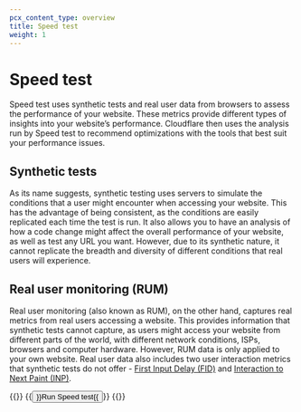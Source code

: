 ```yaml
---
pcx_content_type: overview
title: Speed test
weight: 1
---
```


# Speed test

Speed test uses synthetic tests and real user data from browsers to assess the performance of your website. These metrics provide different types of insights into your website’s performance. Cloudflare then uses the analysis run by Speed test to recommend optimizations with the tools that best suit your performance issues.

## Synthetic tests

As its name suggests, synthetic testing uses servers to simulate the conditions that a user might encounter when accessing your website. This has the advantage of being consistent, as the conditions are easily replicated each time the test is run. It also allows you to have an analysis of how a code change might affect the overall performance of your website, as well as test any URL you want. However, due to its synthetic nature, it cannot replicate the breadth and diversity of different conditions that real users will experience.

## Real user monitoring (RUM)

Real user monitoring (also known as RUM), on the other hand, captures real metrics from real users accessing a website. This provides information that synthetic tests cannot capture, as users might access your website from different parts of the world, with different network conditions, ISPs, browsers and computer hardware. However, RUM data is only applied to your own website. Real user data also includes two user interaction metrics that synthetic tests do not offer - [First Input Delay (FID)](/fundamentals/speed/speed-test/test-results/#first-input-delay-fid) and [Interaction to Next Paint (INP)](/fundamentals/speed/speed-test/test-results/#interaction-to-next-paint-inp).

{{<button-group>}}
  {{<button type="primary" href="/fundamentals/speed/speed-test/run-speed-test/">}}Run Speed test{{</button>}}
{{</button-group>}}

